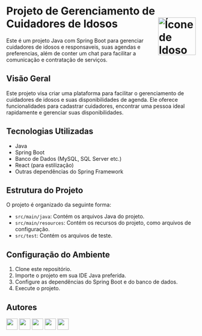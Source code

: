 # Projeto de Gerenciamento de Cuidadores de Idosos <img align="right" src="https://image.flaticon.com/icons/png/512/747/747376.png" alt="Ícone de Idoso" width="100">

Este é um projeto Java com Spring Boot para gerenciar cuidadores de idosos e responsaveis, suas agendas e preferencias, além de conter um chat para facilitar a comunicação e contratação de serviços.

## Visão Geral

Este projeto visa criar uma plataforma para facilitar o gerenciamento de cuidadores de idosos e suas disponibilidades de agenda. Ele oferece funcionalidades para cadastrar cuidadores, encontrar uma pessoa ideal rapidamente e gerenciar suas disponibilidades.

## Tecnologias Utilizadas

- Java
- Spring Boot
- Banco de Dados (MySQL, SQL Server etc.)
- React (para estilização)
- Outras dependências do Spring Framework

## Estrutura do Projeto

O projeto é organizado da seguinte forma:

- `src/main/java`: Contém os arquivos Java do projeto.
- `src/main/resources`: Contém os recursos do projeto, como arquivos de configuração.
- `src/test`: Contém os arquivos de teste.

## Configuração do Ambiente

1. Clone este repositório.
2. Importe o projeto em sua IDE Java preferida.
3. Configure as dependências do Spring Boot e do banco de dados.
4. Execute o projeto.


## Autores


[<img src="https://image.flaticon.com/icons/png/512/25/25231.png" width="30">](https://github.com/MarianaNdO)
[<img src="https://image.flaticon.com/icons/png/512/25/25231.png" width="30">](https://github.com/Gustavo-s-machado)
[<img src="https://image.flaticon.com/icons/png/512/25/25231.png" width="30">](https://github.com/jordana983)
[<img src="https://image.flaticon.com/icons/png/512/25/25231.png" width="30">](https://github.com/Rafaxx18)
[<img src="https://image.flaticon.com/icons/png/512/25/25231.png" width="30">](https://github.com/igo-vie)


